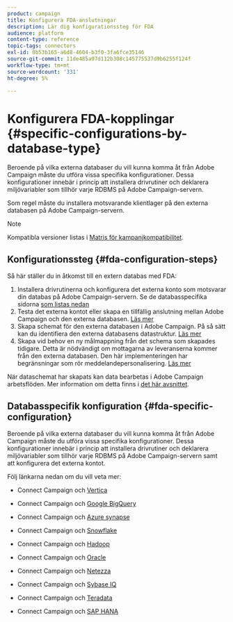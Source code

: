 ```yaml
---
product: campaign
title: Konfigurera FDA-anslutningar
description: Lär dig konfigurationssteg för FDA
audience: platform
content-type: reference
topic-tags: connectors
exl-id: 0b53b165-a6d8-4604-b3f0-3fa6fce35146
source-git-commit: 11de485a97d112b308c145775537d9b6255f124f
workflow-type: tm+mt
source-wordcount: '331'
ht-degree: 5%

---
```


# Konfigurera FDA-kopplingar {#specific-configurations-by-database-type}

Beroende på vilka externa databaser du vill kunna komma åt från Adobe Campaign måste du utföra vissa specifika konfigurationer. Dessa konfigurationer innebär i princip att installera drivrutiner och deklarera miljövariabler som tillhör varje RDBMS på Adobe Campaign-servern.

Som regel måste du installera motsvarande klientlager på den externa databasen på Adobe Campaign-servern.

>[!NOTE]
>
>Kompatibla versioner listas i [Matris för kampanjkompatibilitet](../../rn/using/compatibility-matrix.md#FederatedDataAccessFDA).


## Konfigurationssteg {#fda-configuration-steps}

Så här ställer du in åtkomst till en extern databas med FDA:

1. Installera drivrutinerna och konfigurera det externa konto som motsvarar din databas på Adobe Campaign-servern. Se de databasspecifika sidorna [som listas nedan](#fda-specific-configuration)
1. Testa det externa kontot eller skapa en tillfällig anslutning mellan Adobe Campaign och den externa databasen. [Läs mer](../../installation/using/connecting-to-database.md)
1. Skapa schemat för den externa databasen i Adobe Campaign. På så sätt kan du identifiera den externa databasens datastruktur. [Läs mer](../../installation/using/creating-data-schema.md)
1. Skapa vid behov en ny målmappning från det schema som skapades tidigare. Detta är nödvändigt om mottagarna av leveranserna kommer från den externa databasen. Den här implementeringen har begränsningar som rör meddelandepersonalisering. [Läs mer](../../installation/using/defining-data-mapping.md)

När dataschemat har skapats kan data bearbetas i Adobe Campaign arbetsflöden. Mer information om detta finns i [det här avsnittet](../../workflow/using/accessing-an-external-database--fda-.md).

## Databasspecifik konfiguration {#fda-specific-configuration}

Beroende på vilka externa databaser du vill kunna komma åt från Adobe Campaign måste du utföra vissa specifika konfigurationer. Dessa konfigurationer innebär i princip att installera drivrutiner och deklarera miljövariabler som tillhör varje RDBMS på Adobe Campaign-servern samt att konfigurera det externa kontot.

Följ länkarna nedan om du vill veta mer:

* Connect Campaign och [Vertica](../../installation/using/configure-fda-vertica.md)

* Connect Campaign och [Google BigQuery](../../installation/using/configure-fda-google-big-query.md)

* Connect Campaign och [Azure synapse](../../installation/using/configure-fda-synapse.md)

* Connect Campaign och [Snowflake](../../installation/using/configure-fda-snowflake.md)

* Connect Campaign och [Hadoop](../../installation/using/configure-fda-hadoop.md)

* Connect Campaign och [Oracle](../../installation/using/configure-fda-oracle.md)

* Connect Campaign och [Netezza](../../installation/using/configure-fda-netezza.md)

* Connect Campaign och [Sybase IQ](../../installation/using/configure-fda-sybase.md)

* Connect Campaign och [Teradata](../../installation/using/configure-fda-teradata.md)

* Connect Campaign och [SAP HANA](../../installation/using/configure-fda-sap-hana.md)
